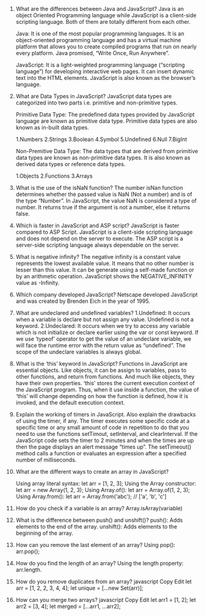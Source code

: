 1. What are the differences between Java and JavaScript?
    Java is an object Oriented Programming language while JavaScript is a client-side scripting language. Both of them are totally different from each other.

    Java: It is one of the most popular programming languages. It is an object-oriented programming language and has a virtual machine platform that allows you to create compiled programs that run on nearly every platform. Java promised, “Write Once, Run Anywhere”.

    JavaScript: It is a light-weighted programming language (“scripting language”) for developing interactive web pages. It can insert dynamic text into the HTML elements. JavaScript is also known as the browser’s language.

2. What are Data Types in JavaScript?
JavaScript data types are categorized into two parts i.e. primitive and non-primitive types.

    Primitive Data Type: The predefined data types provided by JavaScript language are known as primitive data type. Primitive data types are also known as in-built data types.

    1.Numbers
    2.Strings
    3.Boolean
    4.Symbol
    5.Undefined
    6.Null
    7.BigInt

    Non-Premitive Data Type: The data types that are derived from primitive data types are known as non-primitive data types. It is also known as derived data types or reference data types.

    1.Objects
    2.Functions
    3.Arrays

3. What is the use of the isNaN function?
    The number isNan function determines whether the passed value is NaN (Not a number) and is of the type “Number”. In JavaScript, the value NaN is considered a type of number. It returns true if the argument is not a number, else it returns false.

4. Which is faster in JavaScript and ASP script?
    JavaScript is faster compared to ASP Script. JavaScript is a client-side scripting language and does not depend on the server to execute. The ASP script is a server-side scripting language always dependable on the server.

5. What is negative infinity?
    The negative infinity is a constant value represents the lowest available value. It means that no other number is lesser than this value. It can be generate using a self-made function or by an arithmetic operation. JavaScript shows the NEGATIVE_INFINITY value as -Infinity.

6. Which company developed JavaScript?
    Netscape developed JavaScript and was created by Brenden Eich in the year of 1995.

7. What are undeclared and undefined variables?
    1.Undefined: It occurs when a variable is declare but not assign any value. Undefined is not a keyword.
    2.Undeclared: It occurs when we try to access any variable which is not initialize or declare earlier using the var or const keyword. If we use ‘typeof’ operator to get the value of an undeclare variable, we will face the runtime error with the return value as “undefined”. The scope of the undeclare variables is always global.

8. What is the ‘this’ keyword in JavaScript?
    Functions in JavaScript are essential objects. Like objects, it can be assign to variables, pass to other functions, and return from functions. And much like objects, they have their own properties. ‘this’ stores the current execution context of the JavaScript program. Thus, when it use inside a function, the value of ‘this’ will change depending on how the function is defined, how it is invoked, and the default execution context.

9. Explain the working of timers in JavaScript. Also explain the drawbacks of using the timer, if any.
    The timer executes some specific code at a specific time or any small amount of code in repetition to do that you need to use the functions setTimout, setInterval, and clearInterval. If the JavaScript code sets the timer to 2 minutes and when the times are up then the page displays an alert message “times up”. The setTimeout() method calls a function or evaluates an expression after a specified number of milliseconds.

10. What are the different ways to create an array in JavaScript?

    Using array literal syntax: let arr = [1, 2, 3];
    Using the Array constructor: let arr = new Array(1, 2, 3);
    Using Array.of(): let arr = Array.of(1, 2, 3);
    Using Array.from(): let arr = Array.from('abc'); // ['a', 'b', 'c']

11. How do you check if a variable is an array?
    Array.isArray(variable)

12. What is the difference between push() and unshift()?
     push(): Adds elements to the end of the array.
    unshift(): Adds elements to the beginning of the array.

13. How can you remove the last element of an array?
    Using pop(): arr.pop();
14. How do you find the length of an array?
    Using the length property: arr.length.

15. How do you remove duplicates from an array?
    javascript
    Copy
    Edit
    let arr = [1, 2, 2, 3, 4, 4];
    let unique = [...new Set(arr)];

16. How can you merge two arrays?
    javascript
    Copy
    Edit
    let arr1 = [1, 2];
    let arr2 = [3, 4];
    let merged = [...arr1, ...arr2];
